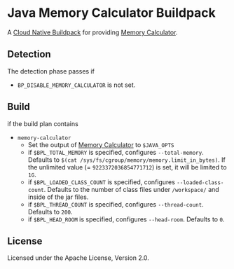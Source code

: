 # Java Memory Calculator Buildpack

A [Cloud Native Buildpack](https://buildpacks.io) for providing [Memory Calculator](https://github.com/cloudfoundry/java-buildpack-memory-calculator).


## Detection

The detection phase passes if 
* `BP_DISABLE_MEMORY_CALCULATOR` is not set.

## Build

if the build plan contains

* `memory-calculator`
  * Set the output of [Memory Calculator](https://github.com/cloudfoundry/java-buildpack-memory-calculator) to `$JAVA_OPTS`
  * if `$BPL_TOTAL_MEMORY` is specified, configures `--total-memory`. Defaults to `$(cat /sys/fs/cgroup/memory/memory.limit_in_bytes)`. If the unlimited value (= `9223372036854771712`) is set, it will be limited to `1G`.
  * if `$BPL_LOADED_CLASS_COUNT` is specified, configures `--loaded-class-count`. Defaults to the number of class files under `/workspace/` and inside of the jar files.
  * if `$BPL_THREAD_COUNT` is specified, configures `--thread-count`. Defaults to `200`.
  * if `$BPL_HEAD_ROOM` is specified, configures `--head-room`. Defaults to `0`.

## License
Licensed under the Apache License, Version 2.0.